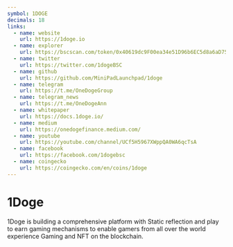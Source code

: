 ```yaml
---
symbol: 1DOGE
decimals: 18
links:
  - name: website
    url: https://1doge.io
  - name: explorer
    url: https://bscscan.com/token/0x40619dc9F00ea34e51D96b6EC5d8a6aD75457434
  - name: twitter
    url: https://twitter.com/1dogeBSC
  - name: github
    url: https://github.com/MiniPadLaunchpad/1doge
  - name: telegram
    url: https://t.me/OneDogeGroup
  - name: telegram_news
    url: https://t.me/OneDogeAnn
  - name: whitepaper
    url: https://docs.1doge.io/
  - name: medium
    url: https://onedogefinance.medium.com/
  - name: youtube
    url: https://youtube.com/channel/UCf5H5967XWppQA0WA6qcTsA
  - name: facebook
    url: https://facebook.com/1dogebsc
  - name: coingecko
    url: https://coingecko.com/en/coins/1doge
---
```


# 1Doge

1Doge is building a comprehensive platform with Static reflection and play to earn gaming mechanisms to enable gamers from all over the world experience Gaming and NFT on the blockchain.
